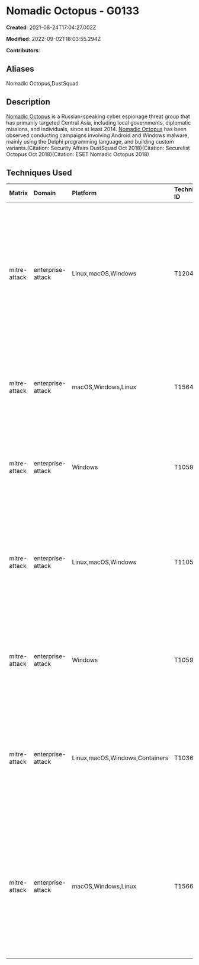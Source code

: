 # Nomadic Octopus - G0133

**Created**: 2021-08-24T17:04:27.002Z

**Modified**: 2022-09-02T18:03:55.294Z

**Contributors**: 

## Aliases

Nomadic Octopus,DustSquad

## Description


[Nomadic Octopus](https://attack.mitre.org/groups/G0133) is a Russian-speaking cyber espionage threat group that has primarily targeted Central Asia, including local governments, diplomatic missions, and individuals, since at least 2014. [Nomadic Octopus](https://attack.mitre.org/groups/G0133) has been observed conducting campaigns involving Android and Windows malware, mainly using the Delphi programming language, and building custom variants.(Citation: Security Affairs DustSquad Oct 2018)(Citation: Securelist Octopus Oct 2018)(Citation: ESET Nomadic Octopus 2018)

## Techniques Used

|Matrix|Domain|Platform|Technique ID|Technique Name|Use|
| :---| :---| :---| :---| :---| :---|
|mitre-attack|enterprise-attack|Linux,macOS,Windows|T1204.002|Malicious File|[Nomadic Octopus](https://attack.mitre.org/groups/G0133) as attempted to lure victims into clicking on malicious attachments within spearphishing emails.(Citation: Securelist Octopus Oct 2018)(Citation: ESET Nomadic Octopus 2018)|
|mitre-attack|enterprise-attack|macOS,Windows,Linux|T1564.003|Hidden Window|[Nomadic Octopus](https://attack.mitre.org/groups/G0133) executed PowerShell in a hidden window.(Citation: ESET Nomadic Octopus 2018) |
|mitre-attack|enterprise-attack|Windows|T1059.001|PowerShell|[Nomadic Octopus](https://attack.mitre.org/groups/G0133) has used PowerShell for execution.(Citation: ESET Nomadic Octopus 2018) |
|mitre-attack|enterprise-attack|Linux,macOS,Windows|T1105|Ingress Tool Transfer|[Nomadic Octopus](https://attack.mitre.org/groups/G0133) has used malicious macros to download additional files to the victim's machine.(Citation: ESET Nomadic Octopus 2018) |
|mitre-attack|enterprise-attack|Windows|T1059.003|Windows Command Shell|[Nomadic Octopus](https://attack.mitre.org/groups/G0133) used <code>cmd.exe /c</code> within a malicious macro.(Citation: ESET Nomadic Octopus 2018)|
|mitre-attack|enterprise-attack|Linux,macOS,Windows,Containers|T1036|Masquerading|[Nomadic Octopus](https://attack.mitre.org/groups/G0133) attempted to make [Octopus](https://attack.mitre.org/software/S0340) appear as a  Telegram Messenger with a Russian interface.(Citation: Securelist Octopus Oct 2018)|
|mitre-attack|enterprise-attack|macOS,Windows,Linux|T1566.001|Spearphishing Attachment|[Nomadic Octopus](https://attack.mitre.org/groups/G0133) has targeted victims with spearphishing emails containing malicious attachments.(Citation: Security Affairs DustSquad Oct 2018)(Citation: ESET Nomadic Octopus 2018)|
